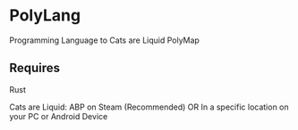 # PolyLang
Programming Language to Cats are Liquid PolyMap
## Requires
Rust

Cats are Liquid: ABP on Steam (Recommended) OR In a specific location on your PC or Android Device
